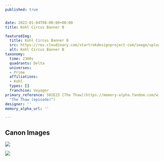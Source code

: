 ```yaml
---
published: true


date: 2022-01-04T08:00:00+00:00
title: Kohl Circus Banner B

featuredImg:
  title: Kohl Circus Banner B
  src: https://res.cloudinary.com/startrekdesignproject-com/image/upload/v1641506522/Kohl-Circus-Banner-B.png
  alt: Kohl Circus Banner B
taxonomy:
  time: 2300s
  quadrants: Delta
  universes:
  - Prime
  affiliations:
  - Kohl
  types: []
  franchise: Voyager
primary_reference: S02E23 [The Thaw](https://memory-alpha.fandom.com/wiki/The_Thaw_(episode)
  "The Thaw (episode)")
designer: ''
memory_alpha_url: ''

---
```

## Canon Images

![](https://res.cloudinary.com/startrekdesignproject-com/image/upload/v1641506843/Kohl_circus_logo_The_thaw_1.jpg)

![](https://res.cloudinary.com/startrekdesignproject-com/image/upload/v1641506843/Kohl_circus_logo_The_thaw_3.jpg)